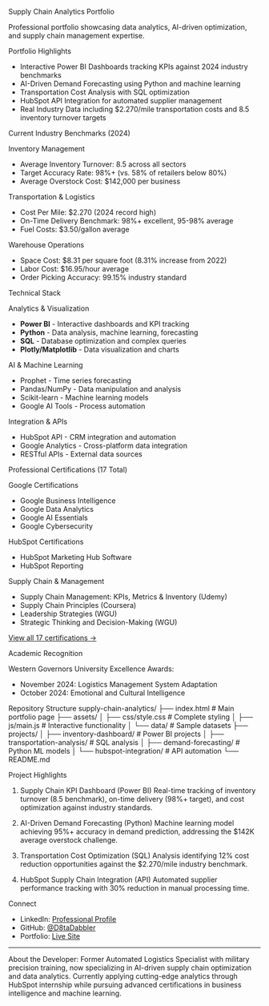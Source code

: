 Supply Chain Analytics Portfolio

Professional portfolio showcasing data analytics, AI-driven optimization, and supply chain management expertise.

Portfolio Highlights

- Interactive Power BI Dashboards tracking KPIs against 2024 industry benchmarks
- AI-Driven Demand Forecasting using Python and machine learning
- Transportation Cost Analysis with SQL optimization
- HubSpot API Integration for automated supplier management
- Real Industry Data including $2.270/mile transportation costs and 8.5 inventory turnover targets

Current Industry Benchmarks (2024)

Inventory Management
- Average Inventory Turnover: 8.5 across all sectors
- Target Accuracy Rate: 98%+ (vs. 58% of retailers below 80%)
- Average Overstock Cost: $142,000 per business

Transportation & Logistics
- Cost Per Mile: $2.270 (2024 record high)
- On-Time Delivery Benchmark: 98%+ excellent, 95-98% average
- Fuel Costs: $3.50/gallon average

Warehouse Operations
- Space Cost: $8.31 per square foot (8.31% increase from 2022)
- Labor Cost: $16.95/hour average
- Order Picking Accuracy: 99.15% industry standard

Technical Stack

Analytics & Visualization
- **Power BI** - Interactive dashboards and KPI tracking
- **Python** - Data analysis, machine learning, forecasting
- **SQL** - Database optimization and complex queries
- **Plotly/Matplotlib** - Data visualization and charts

AI & Machine Learning
- Prophet - Time series forecasting
- Pandas/NumPy - Data manipulation and analysis
- Scikit-learn - Machine learning models
- Google AI Tools - Process automation

Integration & APIs
- HubSpot API - CRM integration and automation
- Google Analytics - Cross-platform data integration
- RESTful APIs - External data sources

Professional Certifications (17 Total)

Google Certifications
- Google Business Intelligence
- Google Data Analytics  
- Google AI Essentials
- Google Cybersecurity

HubSpot Certifications
- HubSpot Marketing Hub Software
- HubSpot Reporting

Supply Chain & Management
- Supply Chain Management: KPIs, Metrics & Inventory (Udemy)
- Supply Chain Principles (Coursera)
- Leadership Strategies (WGU)
- Strategic Thinking and Decision-Making (WGU)

[View all 17 certifications →](https://github.com/D8taDabbler/supply-chain-analytics)

Academic Recognition

Western Governors University Excellence Awards:
- November 2024: Logistics Management System Adaptation
- October 2024: Emotional and Cultural Intelligence

Repository Structure
supply-chain-analytics/
├── index.html # Main portfolio page
├── assets/
│ ├── css/style.css # Complete styling
│ ├── js/main.js # Interactive functionality
│ └── data/ # Sample datasets
├── projects/
│ ├── inventory-dashboard/ # Power BI projects
│ ├── transportation-analysis/ # SQL analysis
│ ├── demand-forecasting/ # Python ML models
│ └── hubspot-integration/ # API automation
└── README.md

Project Highlights

1. Supply Chain KPI Dashboard (Power BI)
Real-time tracking of inventory turnover (8.5 benchmark), on-time delivery (98%+ target), and cost optimization against industry standards.

2. AI-Driven Demand Forecasting (Python)
Machine learning model achieving 95%+ accuracy in demand prediction, addressing the $142K average overstock challenge.

3. Transportation Cost Optimization (SQL)
Analysis identifying 12% cost reduction opportunities against the $2.270/mile industry benchmark.

4. HubSpot Supply Chain Integration (API)
Automated supplier performance tracking with 30% reduction in manual processing time.

Connect

- LinkedIn: [Professional Profile](https://linkedin.com/in/your-profile)
- GitHub: [@D8taDabbler](https://github.com/D8taDabbler)
- Portfolio: [Live Site](https://d8tadabbler.github.io/supply-chain-analytics)

---

About the Developer: Former Automated Logistics Specialist with military precision training, now specializing in AI-driven supply chain optimization and data analytics. Currently applying cutting-edge analytics through HubSpot internship while pursuing advanced certifications in business intelligence and machine learning.


